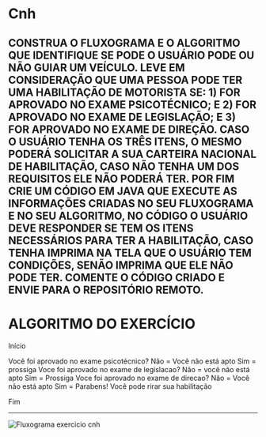 # Cnh
CONSTRUA O FLUXOGRAMA E O ALGORITMO QUE IDENTIFIQUE SE PODE O USUÁRIO PODE OU NÃO GUIAR UM VEÍCULO. LEVE EM CONSIDERAÇÃO QUE UMA PESSOA PODE TER UMA HABILITAÇÃO DE MOTORISTA SE:  1) FOR APROVADO NO EXAME PSICOTÉCNICO;  E  2) FOR APROVADO NO EXAME DE LEGISLAÇÃO;  E  3) FOR APROVADO NO EXAME DE DIREÇÃO.  CASO O USUÁRIO TENHA OS TRÊS ITENS, O MESMO PODERÁ SOLICITAR A SUA CARTEIRA NACIONAL DE HABILITAÇÃO, CASO NÃO TENHA UM DOS REQUISITOS ELE NÃO PODERÁ TER.  POR FIM CRIE UM CÓDIGO EM JAVA QUE EXECUTE AS INFORMAÇÕES CRIADAS NO SEU FLUXOGRAMA E NO SEU ALGORITMO, NO CÓDIGO O USUÁRIO DEVE RESPONDER SE TEM OS ITENS NECESSÁRIOS PARA TER A HABILITAÇÃO, CASO TENHA IMPRIMA NA TELA QUE O USUÁRIO TEM CONDIÇÕES, SENÃO IMPRIMA QUE ELE NÃO PODE TER.  COMENTE O CÓDIGO CRIADO E ENVIE PARA O REPOSITÓRIO REMOTO.
------------------------------------------------------
# ALGORITMO DO EXERCÍCIO

Início

 Você foi aprovado no exame psicotécnico?
 Não = Você não está apto 
 Sim =  prossiga 
 Voce foi aprovado no exame de legislacao?
 Não = você não está apto
 Sim = Prossiga 
 Voce foi aprovado no exame de direcao?
 Não = Você não está apto
 Sim = Parabens! Você pode rirar sua habilitação
 
    
Fim


--------------------------------------------------------
![Fluxograma exercicio cnh](https://user-images.githubusercontent.com/103973512/169710480-23854030-e117-460d-87d4-969a39adf2c5.jpeg)
